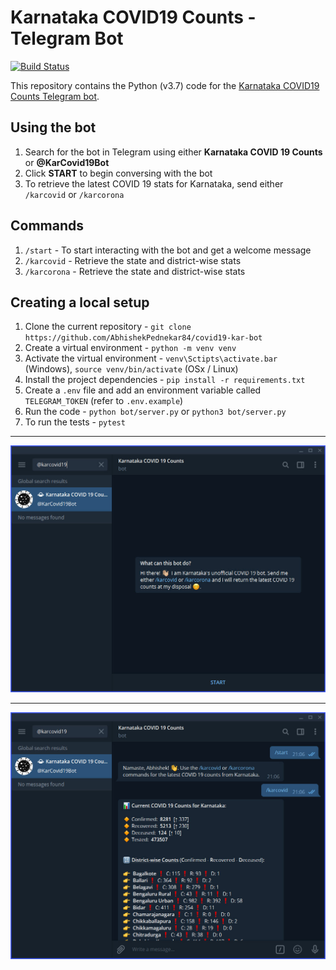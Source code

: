# Karnataka COVID19 Counts - Telegram Bot

[![Build Status](https://travis-ci.org/AbhishekPednekar84/covid19-kar-bot.svg?branch=master)](https://travis-ci.org/AbhishekPednekar84/covid19-kar-bot)

This repository contains the Python (v3.7) code for the [Karnataka COVID19 Counts Telegram bot](https://t.me/KarCovid19Bot).

## Using the bot

1. Search for the bot in Telegram using either **Karnataka COVID 19 Counts** or **@KarCovid19Bot**
2. Click **START** to begin conversing with the bot
3. To retrieve the latest COVID 19 stats for Karnataka, send either `/karcovid` or `/karcorona`

## Commands
1. `/start` - To start interacting with the bot and get a welcome message
2. `/karcovid` - Retrieve the state and district-wise stats
3. `/karcorona` - Retrieve the state and district-wise stats

## Creating a local setup

1. Clone the current repository - `git clone https://github.com/AbhishekPednekar84/covid19-kar-bot`
2. Create a virtual environment - `python -m venv venv`
3. Activate the virtual environment - `venv\Sctipts\activate.bar` (Windows), `source venv/bin/activate` (OSx / Linux)
4. Install the project dependencies - `pip install -r requirements.txt`
5. Create a `.env` file and add an environment variable called `TELEGRAM_TOKEN` (refer to `.env.example`)
6. Run the code - `python bot/server.py` or `python3 bot/server.py`
7. To run the tests - `pytest`

---

<p align="center"><img src="https://github.com/AbhishekPednekar84/covid19-kar-bot/blob/master/images/bot1.jpg" alt="Bot1"></p>

---

<p align="center"><img src="https://github.com/AbhishekPednekar84/covid19-kar-bot/blob/master/images/bot2.jpg" alt="Bot2"></p>
